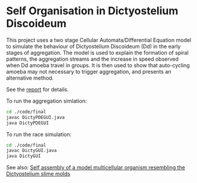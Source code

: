 # Self Organisation in Dictyostelium Discoideum

This project uses a two stage Cellular Automata/Differential Equation model
to simulate the behaviour of Dictyostelium Discoideum (Dd) in the early stages of
aggregation. The model is used to explain the formation of spiral patterns, the
aggregation streams and the increase in speed observed when Dd amoeba travel in
groups. It is then used to show that auto-cycling amoeba may not necessary to
trigger aggregation, and presents an alternative method.

See the [report](dicty_report.pdf) for details.


To run the aggregation simlation:
```bash
cd ./code/final
javac DictyPDEGUI.java
java DictyPDEGUI
```

To run the race simulation:
```bash
cd ./code/final
javac DictyGUI.java
java DictyGUI
```

See also: [Self assembly of a model multicellular organism resembling the Dictyostelium slime molds](https://arxiv.org/abs/0705.0227)
